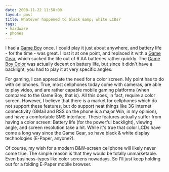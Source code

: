 ```yaml
---
date: 2008-11-22 11:58:00
layout: post
title: Whatever happened to black &amp; white LCDs?
tags:
- hardware
- phones
---
```


I had a [Game Boy](http://en.wikipedia.org/wiki/Game_boy) once. I could play it
just about anywhere, and battery life - for the time - was great. I lost it at
one point, and replaced it with a [Game
Gear](http://en.wikipedia.org/wiki/Game_gear), which sucked the life out of 6
AA batteries rather quickly. The [Game Boy
Color](http://en.wikipedia.org/wiki/Game_Boy_Color) was actually decent on
battery life, but since it didn't have a backlight, you had to play it at very
specific angles.  
  
For gaming, I can appreciate the need for a color screen. My point has to do
with cellphones. True, most cellphones today come with cameras, are able to
play video, and are rather capable mobile gaming platforms (when compared to
the Game Boy, that is). All this does, in fact, require a color screen.
However, I believe that there is a market for cellphones which do not support
these features, but do support neat things like 3G internet connectivity (GMail
and RSS on the phone is a major Win, in my opinion), and have a comfortable SMS
interface. These features actually suffer from having a color screen: Battery
life (for the powerful backlight), viewing angle, and screen resolution take a
hit. While it's true that color LCDs have come a long way since the Game Gear,
so have black & white display technologies (E-Paper, anyone?).  
  
Of course, my wish for a modern B&W-screen cellphone will likely never come
true. The simple reason is that they would be totally unmarketable. Even
business-types like color screens nowadays. So I'll just keep holding out for a
folding E-Paper mobile browser.
